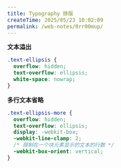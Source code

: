 ```yaml
---
title: Typography 排版
createTime: 2025/05/23 10:02:09
permalink: /web-notes/0rr00mup/
---
```


**文本溢出**

```css
.text-ellipsis {
  overflow: hidden;
  text-overflow: ellipsis;
  white-space: nowrap;
}
```

**多行文本省略**

```css
.text-ellipsis-more {
  overflow: hidden;
  text-overflow: ellipsis;
  display: -webkit-box;
  -webkit-line-clamp: 2;
  /* 限制在一个块元素显示的文本的行数 */
  -webkit-box-orient: vertical;
}
```

